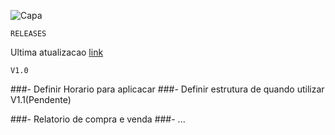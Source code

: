 ![Capa](https://capitalresearch.com.br/wp-content/uploads/2020/01/shutterstock_1160444041.jpg)
	
	RELEASES
Ultima atualizacao [link](https://mega.nz/file/Q41wxQAa#TjzyRjbo_G8jIcpwu3UquXIhjbsoNPfM9o_qAnpHgwM)

	V1.0
###- Definir Horario para aplicacar
###- Definir estrutura de quando utilizar
	V1.1(Pendente)

###- Relatorio de compra e venda
###- ...


